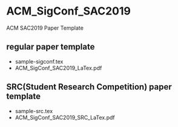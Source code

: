 # ACM_SigConf_SAC2019
ACM SAC2019 Paper Template

## regular paper template
- sample-sigconf.tex
- ACM_SigConf_SAC2019_LaTex.pdf

## SRC(Student Research Competition) paper template
- sample-src.tex
- ACM_SigConf_SAC2019_SRC_LaTex.pdf
